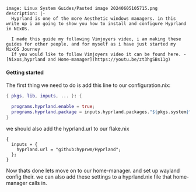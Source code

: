 
```avatar
image: Linux System Guides/Pasted image 20240605105715.png
description: |-
  Hyprland is one of the more Aesthetic windows managers. in this write up i am going to show you how to install and configure Hyprland in NIxOS. 

  I made this guide my following Vimjoyers video, i am making these guides for other people. and for myself as i have just started my NixOS Journey
  If you would like to follow Vimjoyers video it can be found here. - [Nixos,hyprland and Home-manager](https://youtu.be/zt3hgSBs11g)
```

#### Getting started
The first thing we need to do is add this line to our <span style='color:var(--mk-color-purple)'>configuration.nix</span>: 
```nix
{ pkgs, lib, inputs, ... }: {

  programs.hyprland.enable = true;
  programs.hyprland.package = inputs.hyprland.packages."${pkgs.system}".hyprland;
}
```

we should also add the hyprland.url to our flake.nix
```
{
  inputs = {
    hyprland.url = "github:hyprwm/Hyprland";
  };
}
```


Now thats done lets move on to our home-manager. and set up wayland config their. we can also add these settings to a hyprland.nix file that home-manager calls in. 

